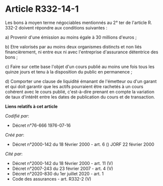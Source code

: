 # Article R332-14-1

Les bons à moyen terme négociables mentionnés au 2° ter de l'article R. 332-2 doivent répondre aux conditions suivantes :

a) Provenir d'une émission au moins égale à 30 millions d'euros ;

b) Etre valorisés par au moins deux organismes distincts et non liés financièrement, ni entre eux ni avec l'entreprise
d'assurance détentrice des bons ;

c) Faire sur cette base l'objet d'un cours publié au moins une fois tous les quinze jours et tenu à la disposition du public
en permanence ;

d) Comporter une clause de liquidité émanant de l'émetteur ou d'un garant et qui doit garantir que les actifs pourraient être
rachetés à un cours cohérent avec le cours publié, c'est-à-dire prenant en compte la variation de taux d'intérêt entre les
dates de publication du cours et de transaction.

**Liens relatifs à cet article**

_Codifié par_:

  - Décret n°76-666 1976-07-16

_Créé par_:

  - Décret n°2000-142 du 18 février 2000 - art. 6 () JORF 22 février 2000

_Cité par_:

  - Décret n°2000-142 du 18 février 2000 - art. 11 (V)
  - Décret n°2007-243 du 23 février 2007 - art. 4 (V)
  - Décret n°2020-830 du 1er juillet 2020 - art. 1
  - Code des assurances - art. R332-2 (V)
